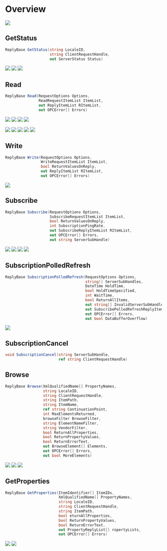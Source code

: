 # Overview

![](./media/image34.png)

## GetStatus

```csharp
ReplyBase GetStatus(string LocaleID, 
                    string ClientRequestHandle,
                    out ServerStatus Status)
```

![](./media/image35.png)
![](./media/image36.png)
![](./media/image37.png)

## Read

```csharp
ReplyBase Read(RequestOptions Options, 
               ReadRequestItemList ItemList, 
               out ReplyItemList RItemList, 
               out OPCError[] Errors)
```

![](./media/image38.png)
![](./media/image39.png)
![](./media/image40.png)
![](./media/image41.png)

![](./media/image42.png)
![](./media/image43.png)
![](./media/image44.png)
![](./media/image45.png)
![](./media/image46.png)

## Write
```csharp
ReplyBase Write(RequestOptions Options, 
                WriteRequestItemList ItemList, 
                bool ReturnValuesOnReply, 
                out ReplyItemList RItemList, 
                out OPCError[] Errors)
```
![](./media/image47.png)


## Subscribe

```csharp
ReplyBase Subscribe(RequestOptions Options, 
                    SubscribeRequestItemList ItemList, 
                    bool ReturnValuesOnReply, 
                    int SubscriptionPingRate, 
                    out SubscribeReplyItemList RItemList, 
                    out OPCError[] Errors, 
                    out string ServerSubHandle)
```

![](./media/image48.png)
![](./media/image49.png)
![](./media/image50.png)
![](./media/image51.png)

## SubscriptionPolledRefresh

```csharp
ReplyBase SubscriptionPolledRefresh(RequestOptions Options, 
                                    string[] ServerSubHandles, 
                                    DateTime HoldTime, 
                                    bool HoldTimeSpecified, 
                                    int WaitTime, 
                                    bool ReturnAllItems, 
                                    out string[] InvalidServerSubHandles, 
                                    out SubscribePolledRefreshReplyItemList[] RItemList, 
                                    out OPCError[] Errors, 
                                    out bool DataBufferOverflow)
```

![](./media/image52.png)

## SubscriptionCancel

```csharp
void SubscriptionCancel(string ServerSubHandle, 
                        ref string ClientRequestHandle)
```

## Browse

```csharp
ReplyBase Browse(XmlQualifiedName[] PropertyNames, 
                 string LocaleID, 
                 string ClientRequestHandle, 
                 string ItemPath, 
                 string ItemName, 
                 ref string ContinuationPoint, 
                 int MaxElementsReturned, 
                 browseFilter BrowseFilter, 
                 string ElementNameFilter, 
                 string VendorFilter, 
                 bool ReturnAllProperties, 
                 bool ReturnPropertyValues, 
                 bool ReturnErrorText, 
                 out BrowseElement[] Elements, 
                 out OPCError[] Errors, 
                 out bool MoreElements)
```

![](./media/image53.png)
![](./media/image54.png)
![](./media/image55.png)

## GetProperties

```csharp
ReplyBase GetProperties(ItemIdentifier[] ItemIDs, 
                        XmlQualifiedName[] PropertyNames, 
                        string LocaleID, 
                        string ClientRequestHandle, 
                        string ItemPath, 
                        bool eturnAllProperties, 
                        bool ReturnPropertyValues, 
                        bool ReturnErrorText, 
                        out PropertyReplyList[] ropertyLists, 
                        out OPCError[] Errors)
```

![](./media/image56.png)
![](./media/image57.png)